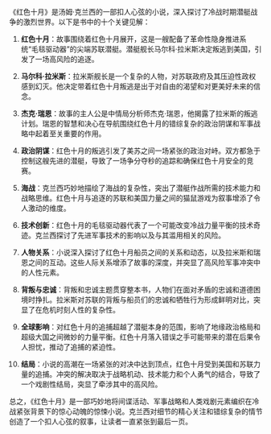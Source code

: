《红色十月》是汤姆·克兰西的一部扣人心弦的小说，深入探讨了冷战时期潜艇战争的激烈世界。以下是书中的十个关键见解：

1. **红色十月**：故事围绕着红色十月展开，这是一艘配备了革命性隐身推进系统“毛毯驱动器”的尖端苏联潜艇。潜艇舰长马尔科·拉米斯决定叛逃到美国，引发了一场高风险的追逐。

2. **马尔科·拉米斯**：拉米斯舰长是一个复杂的人物，对苏联政府及其压迫性政权感到幻灭。他决定带着红色十月叛逃是出于对自由的渴望和对更美好未来的信念。

3. **杰克·瑞恩**：故事的主人公是中情局分析师杰克·瑞恩，他揭露了拉米斯的叛逃计划。瑞恩的智慧和决心在导航围绕红色十月的错综复杂的政治阴谋和军事战略中起着至关重要的作用。

4. **政治阴谋**：红色十月的叛逃引发了美苏之间一场紧张的政治对峙。双方都急于控制这艘先进的潜艇，导致了一场争分夺秒的追踪和确保红色十月安全的竞赛。

5. **海战**：克兰西巧妙地描绘了海战的复杂性，突出了潜艇作战所需的技术能力和战略思维。红色十月与追逐的苏联和美国力量之间的猫鼠游戏为叙事增添了令人激动的维度。

6. **技术创新**：红色十月的毛毯驱动器代表了一个可能改变冷战力量平衡的技术奇迹。克兰西探讨了先进军事技术的影响以及与其滥用相关的风险。

7. **人物关系**：小说深入探讨了红色十月船员之间的关系和动态，以及拉米斯和瑞恩之间的互动。这些人际关系增添了故事的深度，并突显了高风险军事冲突中的人性元素。

8. **背叛与忠诚**：背叛和忠诚主题贯穿整本书，人物们在面对矛盾的忠诚和道德困境时挣扎。拉米斯对苏联的背叛与船员们的忠诚和牺牲行为形成鲜明对比，突显了在危机时刻人性的复杂性。

9. **全球影响**：对红色十月的追捕超越了潜艇本身的范围，影响了地缘政治格局和超级大国之间微妙的力量平衡。红色十月落入错误之手可能带来的潜在后果令人担忧，推动了追捕的紧迫性。

10. **结局**：小说的高潮在一场紧张的对决中达到顶点，红色十月受到美国和苏联力量的追捕。冲突的解决取决于战略机动、技术能力和个人勇气的结合，导致了一个戏剧性结局，突显了牵涉其中的高风险。

总之，《红色十月》是一部巧妙地将间谍活动、军事战略和人类戏剧元素编织在冷战紧张背景下的惊心动魄的惊悚小说。克兰西对细节的精心关注和错综复杂的情节创造了一个扣人心弦的叙事，让读者一直紧张到最后一页。